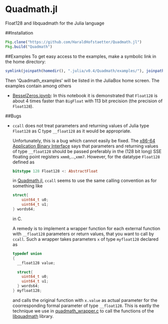 # Quadmath.jl
Float128 and libquadmath for the Julia language

##Installation
```julia
Pkg.clone("https://github.com/HaraldHofstaetter/Quadmath.jl")
Pkg.build("Quadmath")
```
##Examples
To get easy access to the examples, make a symbolic link in the home directory:
```julia
symlink(joinpath(homedir(), ".julia/v0.4/Quadmath/examples/"), joinpath(homedir(), "Quadmath_examples"))
```
Then 'Quadmath_examples' will be listed in the JuliaBox home screen. The examples contain among others
+ [BesselZeros.ipynb](https://github.com/HaraldHofstaetter/Quadmath.jl/blob/master/examples/BesselZeros.ipynb):
  In this notebook it is demonstrated that `Float128` is about 4 times faster than `BigFloat` with 113 bit precision 
  (the precision of `Float128`).

##Bugs
+  `ccall` does not treat parameters and returning values of Julia type `Float128` as C type `__float128` as it would
    be appropriate. 

    Unfortunately, this is a bug which cannot easily be fixed. 
    The [x86-64 Application Binary Interface](http://www.x86-64.org/documentation.html) 
    says that parameters and returning values of type `__float128` should be passed preferably in the (128 bit long) SSE       floating point registers `xmm0`,...,`xmm7`. However, for the datatype `Float128` defined as
    ```julia
    bitstype 128 Float128 <: AbstractFloat
    ```
    in [Quadmath.jl](https://github.com/HaraldHofstaetter/Quadmath.jl/blob/master/src/Quadmath.jl), 
    `ccall` seems to use the same calling convention as for something like 
    ```c
    struct{ 
        uint64_t u0; 
        uint64_t u1;
    } words64;
    ``` 
    in C.
    
    A remedy is to implement a wrapper function for each external function with `__float128` parameters or return values,
    that you want to call by `ccall`. Such a wrapper takes parameters `x` of type `myfloat128` declared as
    ```c
    typedef union
    {
      __float128 value;

      struct{
        uint64_t u0;
        uint64_t u1;
      } words64;
    } myfloat128;
    ```
    and calls the original function with `x.value` as actual parameter for the coorresponding formal parameter of type
    `__float128`. 
    This is eaxtly the technique we use in 
    [quadmath_wrapper.c](https://github.com/HaraldHofstaetter/Quadmath.jl/blob/master/deps/src/)
    to call the functions of the [libquadmath](https://gcc.gnu.org/onlinedocs/libquadmath/) library.
    


